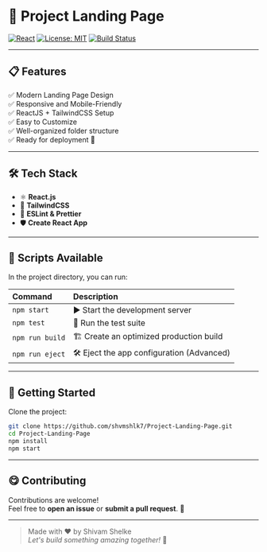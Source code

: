 # 🚀 Project Landing Page

[![React](https://img.shields.io/badge/React-18.2.0-61DAFB?style=for-the-badge&logo=react&logoColor=white)](https://reactjs.org/)
[![License: MIT](https://img.shields.io/badge/License-MIT-yellow.svg?style=for-the-badge)](https://opensource.org/licenses/MIT)
[![Build Status](https://img.shields.io/badge/build-passing-brightgreen?style=for-the-badge)](https://github.com/shvmshlk7/Project-Landing-Page)

---

## 📋 Features

✅ Modern Landing Page Design  
✅ Responsive and Mobile-Friendly  
✅ ReactJS + TailwindCSS Setup  
✅ Easy to Customize  
✅ Well-organized folder structure  
✅ Ready for deployment 🚀

---

## 🛠️ Tech Stack

- ⚛️ **React.js**
- 🎨 **TailwindCSS**
- 🧹 **ESLint & Prettier**
- 🛡️ **Create React App**

---

## 📜 Scripts Available

In the project directory, you can run:

| Command | Description |
| :------ | :---------- |
| `npm start` | ▶️ Start the development server |
| `npm test` | 🧪 Run the test suite |
| `npm run build` | 🏗️ Create an optimized production build |
| `npm run eject` | 🛠️ Eject the app configuration (Advanced) |

---

## 🚀 Getting Started

Clone the project:

```bash
git clone https://github.com/shvmshlk7/Project-Landing-Page.git
cd Project-Landing-Page
npm install
npm start
```

---

## 😋 Contributing

Contributions are welcome!  
Feel free to **open an issue** or **submit a pull request**. 💬

---

> Made with ❤️ by Shivam Shelke  
> _Let's build something amazing together!_ 🚀

